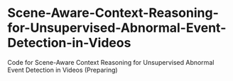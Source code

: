 # Scene-Aware-Context-Reasoning-for-Unsupervised-Abnormal-Event-Detection-in-Videos
Code for Scene-Aware Context Reasoning for Unsupervised Abnormal Event Detection in Videos (Preparing)
